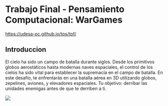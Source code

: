 # Trabajo Final - Pensamiento Computacional: WarGames 
https://udesa-pc.github.io/tps/tpf/
##  Introduccion
El cielo ha sido un campo de batalla durante siglos. Desde los primitivos globos aerostáticos hasta modernas naves espaciales, el control de los cielos ha sido vital para establecer la supremacía en el campo de batalla. En este desafío, te enfrentarás en una batalla aérea en 3D utilizando globos, zepelines, aviones, y elevadores espaciales. Tu objetivo: derribar las unidades enemigas antes de que te derriben a ti.

![](https://udesa-pc.github.io/tps/tpf/img/wargames.png)

